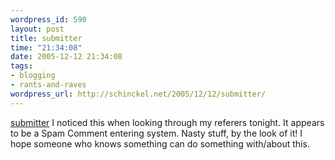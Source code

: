 ```yaml
--- 
wordpress_id: 590
layout: post
title: submitter
time: "21:34:08"
date: 2005-12-12 21:34:08
tags: 
- blogging
- rants-and-raves
wordpress_url: http://schinckel.net/2005/12/12/submitter/
---
```

[submitter][1] I noticed this when looking through my referers tonight. It appears to be a Spam Comment entering system. Nasty stuff, by the look of it! I hope someone who knows something can do something with/about this. 

   [1]: http://upscl.com/Sub/index.php

